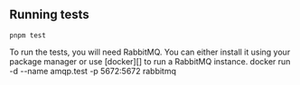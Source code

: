 
## Running tests

    pnpm test

To run the tests, you will need RabbitMQ. You can either install it using your package manager or use [docker][] to run a RabbitMQ instance.
    docker run -d --name amqp.test -p 5672:5672 rabbitmq